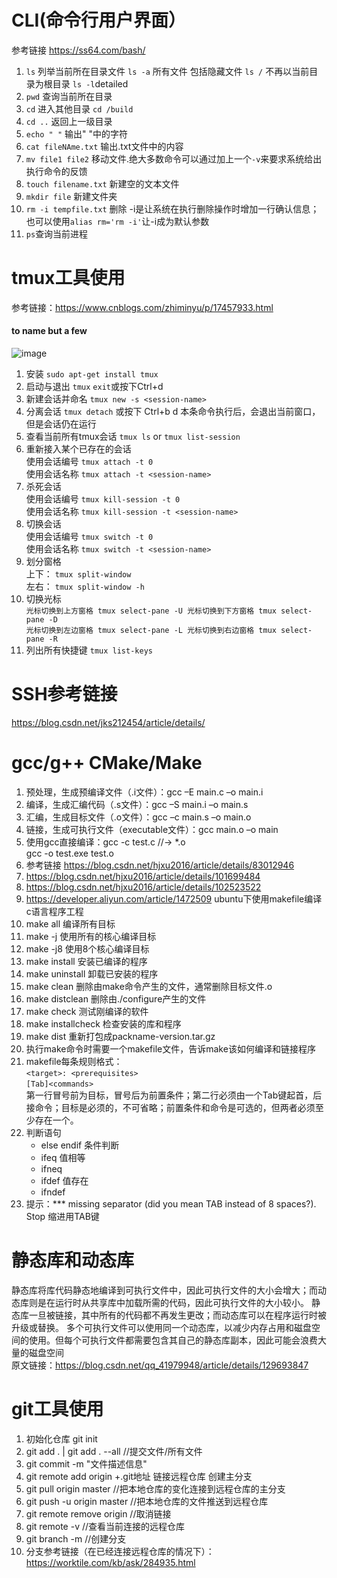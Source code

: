# CLI(命令行用户界面）
参考链接 <https://ss64.com/bash/>
1. `ls` 列举当前所在目录文件 `ls -a` 所有文件 包括隐藏文件 `ls /` 不再以当前目录为根目录 `ls -l`detailed
2. `pwd` 查询当前所在目录
3. `cd` 进入其他目录 `cd /build`
4. `cd ..` 返回上一级目录
5. `echo " "` 输出" "中的字符
6. `cat fileNAme.txt` 输出.txt文件中的内容
7. `mv file1 file2` 移动文件.绝大多数命令可以通过加上一个`-v`来要求系统给出执行命令的反馈
8. `touch filename.txt` 新建空的文本文件
9. `mkdir file` 新建文件夹
10. `rm -i tempfile.txt` 删除 -i是让系统在执行删除操作时增加一行确认信息；也可以使用`alias rm='rm -i'`让-i成为默认参数
11. `ps`查询当前进程

# tmux工具使用
参考链接：<https://www.cnblogs.com/zhiminyu/p/17457933.html> 
#### to name but a few
 ![image](https://github.com/user-attachments/assets/e8e445a3-247f-4fdc-adb2-e45d276acfcb)
 1. 安装 `sudo apt-get install tmux`
 2. 启动与退出 `tmux`   `exit`或按下Ctrl+d
 3. 新建会话并命名 `tmux new -s <session-name> `
 4. 分离会话 `tmux detach` 或按下 Ctrl+b d  本条命令执行后，会退出当前窗口，但是会话仍在运行
 5. 查看当前所有tmux会话 `tmux ls` or `tmux list-session`
 6. 重新接入某个已存在的会话 <br>
     使用会话编号 `tmux attach -t 0` <br>
     使用会话名称 `tmux attach -t <session-name>` <br>
 7. 杀死会话 <br>
     使用会话编号 `tmux kill-session -t 0` <br>
     使用会话名称 `tmux kill-session -t <session-name>` <br>
 8. 切换会话 <br>
     使用会话编号 `tmux switch -t 0` <br>
     使用会话名称 `tmux switch -t <session-name>` <br>
 9. 划分窗格 <br>
     上下： `tmux split-window` <br>
     左右： `tmux split-window -h` <br>
 10. 切换光标 <br> 
`光标切换到上方窗格 tmux select-pane -U 光标切换到下方窗格 tmux select-pane -D `<br>
`光标切换到左边窗格 tmux select-pane -L 光标切换到右边窗格 tmux select-pane -R `<br>
 11. 列出所有快捷键 `tmux list-keys`

# SSH参考链接
<https://blog.csdn.net/jks212454/article/details/>
# gcc/g++ CMake/Make
1. 预处理，生成预编译文件（.i文件）：gcc –E main.c –o main.i
2. 编译，生成汇编代码（.s文件）：gcc –S main.i –o main.s
3. 汇编，生成目标文件（.o文件）：gcc –c main.s –o main.o
4. 链接，生成可执行文件（executable文件）：gcc main.o –o main
5. 使用gcc直接编译：gcc -c test.c //-> *.o   <br>
   gcc -o test.exe test.o
6. 参考链接 <https://blog.csdn.net/hjxu2016/article/details/83012946>
7. <https://blog.csdn.net/hjxu2016/article/details/101699484>
8. <https://blog.csdn.net/hjxu2016/article/details/102523522>
9. <https://developer.aliyun.com/article/1472509> ubuntu下使用makefile编译c语言程序工程
10. make all	编译所有目标
11. make -j	使用所有的核心编译目标
12. make -j8	使用8个核心编译目标
13. make install	安装已编译的程序
14. make uninstall	卸载已安装的程序
15. make clean	删除由make命令产生的文件，通常删除目标文件.o
16. make distclean	删除由./configure产生的文件
17. make check	测试刚编译的软件
18. make installcheck	检查安装的库和程序
19. make dist	重新打包成packname-version.tar.gz
20. 执行make命令时需要一个makefile文件，告诉make该如何编译和链接程序
21. makefile每条规则格式：<br>
`<target>: <prerequisites>`<br>
`[Tab]<commands>` <br>
第一行冒号前为目标，冒号后为前置条件；第二行必须由一个Tab键起首，后接命令；目标是必须的，不可省略；前置条件和命令是可选的，但两者必须至少存在一个。
22. 判断语句
    - else endif  条件判断
    - ifeq  值相等
    - ifneq
    - ifdef  值存在
    - ifndef
23. 提示：*** missing separator (did you mean TAB instead of 8 spaces?).  Stop  缩进用TAB键
   



# 静态库和动态库
静态库将库代码静态地编译到可执行文件中，因此可执行文件的大小会增大；而动态库则是在运行时从共享库中加载所需的代码，因此可执行文件的大小较小。
静态库一旦被链接，其中所有的代码都不再发生更改；而动态库可以在程序运行时被升级或替换。
多个可执行文件可以使用同一个动态库，以减少内存占用和磁盘空间的使用。但每个可执行文件都需要包含其自己的静态库副本，因此可能会浪费大量的磁盘空间   
原文链接：<https://blog.csdn.net/qq_41979948/article/details/129693847>


# git工具使用
1. 初始化仓库 git init
2. git add .  | git add . --all //提交文件/所有文件
3. git commit -m "文件描述信息"
4. git remote add origin +.git地址  链接远程仓库 创建主分支
5. git pull origin master //把本地仓库的变化连接到远程仓库的主分支
6. git push -u origin master //把本地仓库的文件推送到远程仓库
7. git remote remove origin  //取消链接
8. git remote -v //查看当前连接的远程仓库
9. git branch -m <name> //创建分支
10. 分支参考链接（在已经连接远程仓库的情况下）：<https://worktile.com/kb/ask/284935.html>






   

